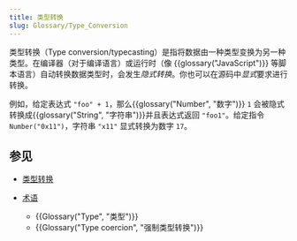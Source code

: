 ```yaml
---
title: 类型转换
slug: Glossary/Type_Conversion
---
```


类型转换（Type conversion/typecasting）是指将数据由一种类型变换为另一种类型。在编译器（对于编译语言）或运行时（像 {{glossary("JavaScript")}} 等脚本语言）自动转换数据类型时，会发生*隐式转换*。你也可以在源码中*显式*要求进行转换。

例如，给定表达式 `"foo" + 1`，那么{{glossary("Number", "数字")}} `1` 会被隐式转换成{{glossary("String", "字符串")}}并且表达式返回 `"foo1"`。给定指令 `Number("0x11")`，字符串 `"x11"` 显式转换为数字 `17`。

## 参见

- [类型转换](https://zh.wikipedia.org/wiki/类型转换)
- [术语](/zh-CN/docs/Glossary)

  - {{Glossary("Type", "类型")}}
  - {{Glossary("Type coercion", "强制类型转换")}}
